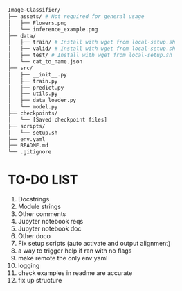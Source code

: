 ```bash
Image-Classifier/
├── assets/ # Not required for general usage
│   ├── Flowers.png 
│   └── inference_example.png
├── data/
│   ├── train/ # Install with wget from local-setup.sh
│   ├── valid/ # Install with wget from local-setup.sh
│   ├── test/ # Install with wget from local-setup.sh
│   └── cat_to_name.json
├── src/
│   ├── __init__.py
│   ├── train.py
│   ├── predict.py
│   ├── utils.py
│   ├── data_loader.py
│   └── model.py
├── checkpoints/
│   └── [Saved checkpoint files]
├── scripts/
│   └── setup.sh
├── env.yaml
├── README.md
└── .gitignore
```


# TO-DO LIST

1. Docstrings
2. Module strings
3. Other comments
4. Jupyter notebook reqs
5. Jupyter notebook doc
6. Other doco
7. Fix setup scripts (auto activate and output alignment)
8. a way to trigger help if ran with no flags
9. make remote the only env yaml
10. logging 
11. check examples in readme are accurate
12. fix up structure